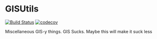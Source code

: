 # GISUtils
[![Build Status](https://travis-ci.org/Geosyntec/gisutils.svg?branch=master)](https://travis-ci.org/Geosyntec/gisutils)
[![codecov](https://codecov.io/gh/Geosyntec/GISUtils/branch/master/graph/badge.svg)](https://codecov.io/gh/Geosyntec/GISUtils)


Miscellaneous GIS-y things. GIS Sucks. Maybe this will make it suck less 
